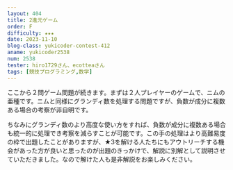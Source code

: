 ```yaml
---
layout: 404
title: 2進元ゲーム
order: F
difficulty: ★★★
date: 2023-11-10
blog-class: yukicoder-contest-412
aname: yukicoder2538
num: 2538
tester: hiro1729さん、ecotteaさん
tags: [競技プログラミング,数学]
---
```


<p>
ここから２問ゲーム問題が続きます。まずは２人プレイヤーのゲームで、ニムの亜種です。ニムと同様にグランディ数を処理する問題ですが、負数が成分に複数ある場合の考察が非自明です。
</p>
<p>
ちなみにグランディ数のより高度な使い方をすれば、負数が成分に複数ある場合も統一的に処理でき考察を減らすことが可能です。この手の処理はより高難易度の枠で出題したことがありますが、★3を解ける人たちにもアウトリーチする機会があった方が良いと思ったのが出題のきっかけで、解説に別解として説明させていただきました。なので解けた人も是非解説をお楽しみください。
</p>
